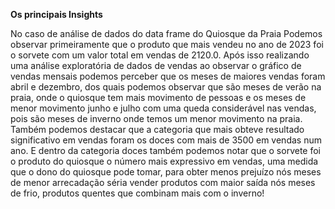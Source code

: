 **Os principais Insights**

No caso de análise de dados do data frame do Quiosque da Praia
Podemos observar primeiramente que o produto que mais vendeu no ano de 2023 foi o sorvete com um valor total em vendas de 2120.0.
Após isso realizando uma análise exploratória de dados de vendas
ao observar o gráfico de vendas mensais podemos perceber que os meses de maiores vendas foram abril e dezembro, dos quais podemos observar que são meses de verão na praia, onde o quiosque tem mais movimento de pessoas 
e os meses de menor movimento junho e julho com uma queda considerável nas vendas, pois são meses de inverno onde temos um menor movimento na praia.
Também podemos destacar que a categoria que mais obteve resultado significativo em vendas foram os doces com mais de 3500 em vendas num ano.
E dentro da categoria doces também podemos notar que o sorvete foi o produto do quiosque o número mais expressivo em vendas, uma medida que o dono do quiosque pode tomar, para obter menos prejuízo nós meses de menor arrecadação séria vender produtos com maior saída nós meses de frio, produtos quentes que combinam mais com o inverno!